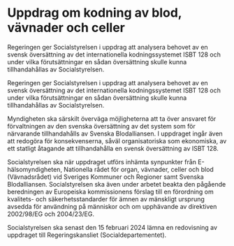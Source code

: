 # Uppdrag om kodning av blod, vävnader och celler

Regeringen ger Socialstyrelsen i uppdrag att analysera behovet av en svensk översättning av det internationella kodningssystemet ISBT 128 och under vilka förutsättningar en sådan översättning skulle kunna tillhandahållas av Socialstyrelsen.

Regeringen ger Socialstyrelsen i uppdrag att analysera behovet av en svensk översättning av det internationella kodningssystemet ISBT 128 och under vilka förutsättningar en sådan översättning skulle kunna tillhandahållas av Socialstyrelsen.

Myndigheten ska särskilt överväga möjligheterna att ta över ansvaret för förvaltningen av den svenska översättning av det system som för närvarande tillhandahålls av Svenska Blodalliansen. I uppdraget ingår även att redogöra för konsekvenserna, såväl organisatoriska som ekonomiska, av ett statligt åtagande att tillhandahålla en svensk översättning av ISBT 128.

Socialstyrelsen ska när uppdraget utförs inhämta synpunkter från E-hälsomyndigheten, Nationella rådet för organ, vävnader, celler och blod (Vävnadsrådet) vid Sveriges Kommuner och Regioner samt Svenska Blodalliansen. Socialstyrelsen ska även under arbetet beakta den pågående beredningen av Europeiska kommissionens förslag till en förordning om kvalitets- och säkerhetsstandarder för ämnen av mänskligt ursprung avsedda för användning på människor och om upphävande av direktiven 2002/98/EG och 2004/23/EG.

Socialstyrelsen ska senast den 15 februari 2024 lämna en redovisning av uppdraget till Regeringskansliet (Socialdepartementet).

